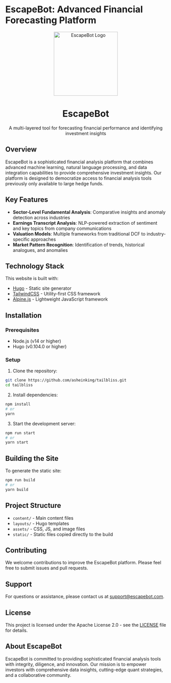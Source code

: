 # EscapeBot: Advanced Financial Forecasting Platform

<p align="center">
 <img width="200px" src="images/logo-escapebot-round.svg" align="center" alt="EscapeBot Logo" />
 <h1 align="center">EscapeBot</h1>
 <p align="center">A multi-layered tool for forecasting financial performance and identifying investment insights</p>
</p>

## Overview

EscapeBot is a sophisticated financial analysis platform that combines advanced machine learning, natural language processing, and data integration capabilities to provide comprehensive investment insights. Our platform is designed to democratize access to financial analysis tools previously only available to large hedge funds.

## Key Features

- **Sector-Level Fundamental Analysis**: Comparative insights and anomaly detection across industries
- **Earnings Transcript Analysis**: NLP-powered extraction of sentiment and key topics from company communications
- **Valuation Models**: Multiple frameworks from traditional DCF to industry-specific approaches
- **Market Pattern Recognition**: Identification of trends, historical analogues, and anomalies

## Technology Stack

This website is built with:

- [Hugo](https://gohugo.io/) - Static site generator
- [TailwindCSS](https://tailwindcss.com/) - Utility-first CSS framework
- [Alpine.js](https://alpinejs.dev/) - Lightweight JavaScript framework

## Installation

### Prerequisites
- Node.js (v14 or higher)
- Hugo (v0.104.0 or higher)

### Setup
1. Clone the repository:
```bash
git clone https://github.com/asheinking/tailbliss.git
cd tailbliss
```

2. Install dependencies:
```bash
npm install
# or
yarn
```

3. Start the development server:
```bash
npm run start
# or
yarn start
```

## Building the Site

To generate the static site:
```bash
npm run build
# or
yarn build
```

## Project Structure

- `content/` - Main content files
- `layouts/` - Hugo templates
- `assets/` - CSS, JS, and image files
- `static/` - Static files copied directly to the build

## Contributing

We welcome contributions to improve the EscapeBot platform. Please feel free to submit issues and pull requests.

## Support

For questions or assistance, please contact us at support@escapebot.com.

## License

This project is licensed under the Apache License 2.0 - see the [LICENSE](LICENSE) file for details.

## About EscapeBot

EscapeBot is committed to providing sophisticated financial analysis tools with integrity, diligence, and innovation. Our mission is to empower investors with comprehensive data insights, cutting-edge quant strategies, and a collaborative community. 
